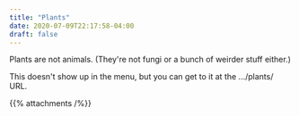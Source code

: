 ```yaml
---
title: "Plants"
date: 2020-07-09T22:17:58-04:00
draft: false
---
```


Plants are not animals.  (They're not fungi or a bunch of weirder stuff
either.)

This doesn't show up in the menu, but you can get to it at
the .../plants/ URL.

{{% attachments /%}}